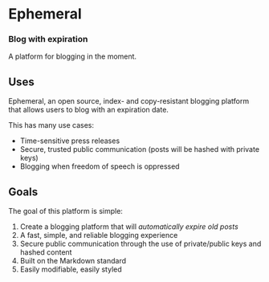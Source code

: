 # Ephemeral
### Blog with expiration
A platform for blogging in the moment.

## Uses
Ephemeral, an open source, index- and copy-resistant blogging platform that allows users to blog with an expiration date. 

This has many use cases:
 * Time-sensitive press releases
 * Secure, trusted public communication (posts will be hashed with private keys)
 * Blogging when freedom of speech is oppressed

## Goals
The goal of this platform is simple: 
1. Create a blogging platform that will *automatically expire old posts*
2. A fast, simple, and reliable blogging experience
3. Secure public communication through the use of private/public keys and hashed content
3. Built on the Markdown standard
4. Easily modifiable, easily styled
